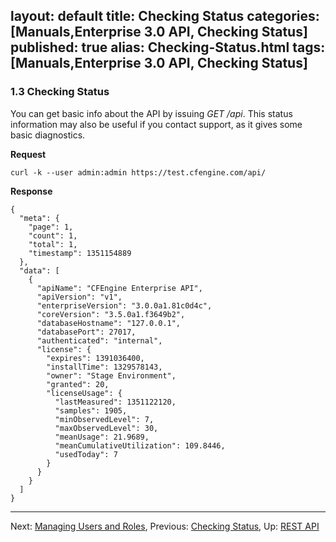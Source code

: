 layout: default
title:  Checking Status
categories: [Manuals,Enterprise 3.0 API, Checking Status]
published: true
alias: Checking-Status.html
tags: [Manuals,Enterprise 3.0 API, Checking Status]
---
### 1.3 Checking Status

You can get basic info about the API by issuing *GET /api*. This status
information may also be useful if you contact support, as it gives some
basic diagnostics.

**Request**

    curl -k --user admin:admin https://test.cfengine.com/api/

**Response**

    {
      "meta": {
        "page": 1,
        "count": 1,
        "total": 1,
        "timestamp": 1351154889
      },
      "data": [
        {
          "apiName": "CFEngine Enterprise API",
          "apiVersion": "v1",
          "enterpriseVersion": "3.0.0a1.81c0d4c",
          "coreVersion": "3.5.0a1.f3649b2",
          "databaseHostname": "127.0.0.1",
          "databasePort": 27017,
          "authenticated": "internal",
          "license": {
            "expires": 1391036400,
            "installTime": 1329578143,
            "owner": "Stage Environment",
            "granted": 20,
            "licenseUsage": {
              "lastMeasured": 1351122120,
              "samples": 1905,
              "minObservedLevel": 7,
              "maxObservedLevel": 30,
              "meanUsage": 21.9689,
              "meanCumulativeUtilization": 109.8446,
              "usedToday": 7
            }
          }
        }
      ]
    }

* * * * *

Next: [Managing Users and
Roles](/manuals/Enterprise-3-0-API#Managing-Users-and-Roles),
Previous: [Checking
Status](/manuals/Enterprise-3-0-API#Checking-Status), Up: [REST
API](/manuals/Enterprise-3-0-API#REST-API)

